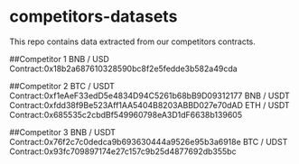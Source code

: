 # competitors-datasets
This repo contains data extracted from our competitors contracts.

##Competitor 1
BNB / USD Contract:0x18b2a687610328590bc8f2e5fedde3b582a49cda

##Competitor 2
BTC / USDT Contract:0xf1eAeF33edD5e4834D94C5261b68bB9D09312177
BNB / USDT Contract:0xfdd38f9Be523Aff1AA5404B8203ABBD027e70dAD
ETH / USDT Contract:0x685535c2cbdBf549960798eA3D1dF6638b139605

##Competitor 3
BNB / USDT Contract:0x76f2c7c0dedca9b693630444a9526e95b3a6918e
BTC / UDST Contract:0x93fc709897174e27c157c9b25d4877692db355bc

